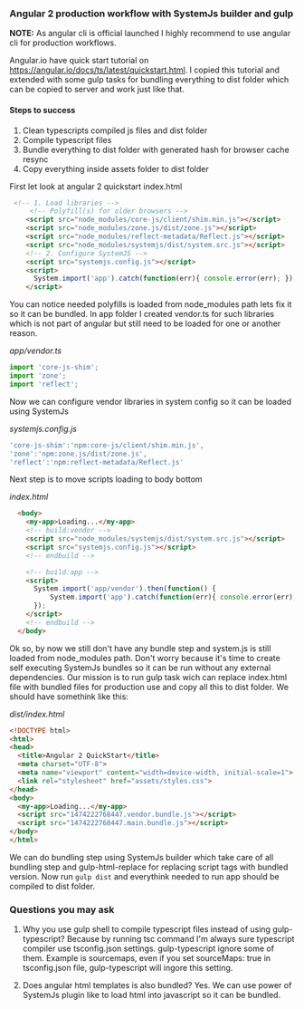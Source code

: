 ### Angular 2 production workflow with SystemJs builder and gulp

<b>NOTE:</b> As angular cli is official launched I highly recommend to use angular cli for production workflows.

Angular.io have quick start tutorial on https://angular.io/docs/ts/latest/quickstart.html. I copied this tutorial and extended with some gulp tasks for bundling everything to dist folder which can be copied to server and work just like that.

#### Steps to success
1. Clean typescripts compiled js files and dist folder
2. Compile typescript files
3. Bundle everything to dist folder with generated hash for browser cache resync
4. Copy everything inside assets folder to dist folder

First let look at angular 2 quickstart index.html

```html
 <!-- 1. Load libraries -->
     <!-- Polyfill(s) for older browsers -->
    <script src="node_modules/core-js/client/shim.min.js"></script>
    <script src="node_modules/zone.js/dist/zone.js"></script>
    <script src="node_modules/reflect-metadata/Reflect.js"></script>
    <script src="node_modules/systemjs/dist/system.src.js"></script>
    <!-- 2. Configure SystemJS -->
    <script src="systemjs.config.js"></script>
    <script>
      System.import('app').catch(function(err){ console.error(err); });
    </script>
```
You can notice needed polyfills is loaded from node_modules path lets fix it so it can be bundled. In app folder I created vendor.ts for such libraries which is not part of angular but still need to be loaded for one or another reason.

*app/vendor.ts*
```ts
import 'core-js-shim';
import 'zone';
import 'reflect';
```

Now we can configure vendor libraries in system config so it can be loaded using SystemJs

*systemjs.config.js*
```js
'core-js-shim':'npm:core-js/client/shim.min.js',
'zone':'npm:zone.js/dist/zone.js',
'reflect':'npm:reflect-metadata/Reflect.js'
```

Next step is to move scripts loading to body bottom

*index.html*

```html
  <body>
    <my-app>Loading...</my-app>
    <!-- build:vendor -->
    <script src="node_modules/systemjs/dist/system.src.js"></script>
    <script src="systemjs.config.js"></script>
    <!-- endbuild -->

    <!-- build:app -->
    <script>
      System.import('app/vendor').then(function() {
          System.import('app').catch(function(err){ console.error(err); });
      });
    </script>
    <!-- endbuild -->
  </body>
  ```
  
  Ok so, by now we still don't have any bundle step and system.js is still loaded from node_modules path. Don't worry because it's time to create self executing SystemJs bundles so it can be run without any external dependencies. Our mission is to run gulp task wich can replace index.html file with bundled files for production use and copy all this to dist folder. We should have somethink like this:
  
  *dist/index.html*
  ```html
  <!DOCTYPE html>
<html>
  <head>
    <title>Angular 2 QuickStart</title>
    <meta charset="UTF-8">
    <meta name="viewport" content="width=device-width, initial-scale=1">
    <link rel="stylesheet" href="assets/styles.css">
  </head>
  <body>
    <my-app>Loading...</my-app>
    <script src="1474222768447.vendor.bundle.js"></script>
    <script src="1474222768447.main.bundle.js"></script>
  </body>
</html>
  ```

We can do bundling step using SystemJs builder which take care of all bundling step and gulp-html-replace for replacing script tags with bundled version. Now run ```gulp dist``` and everythink needed to run app should be compiled to dist folder.

### Questions you may ask
1. Why you use gulp shell to compile typescript files instead of using gulp-typescript? Because by running tsc command I'm always sure typescript compiler use tsconfig.json settings. gulp-typescript ignore some of them. Example is sourcemaps, even if you set sourceMaps: true in tsconfig.json file, gulp-typescript will ingore this setting.

2. Does angular html templates is also bundled? Yes. We can use power of SystemJs plugin like to load html into javascript so it can be bundled.

